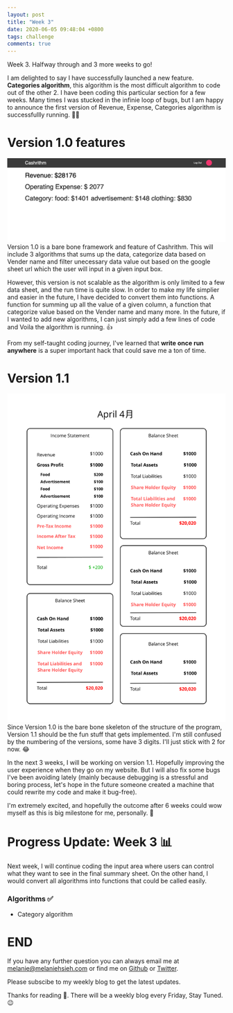 ```yaml
---
layout: post
title: "Week 3"
date: 2020-06-05 09:48:04 +0800
tags: challenge
comments: true
---
```


Week 3. Halfway through and 3 more weeks to go!

I am delighted to say I have successfully launched a new feature. **Categories algorithm**, this algorithm is the most difficult algorithm to code out of the other 2. I have been coding this particular section for a few weeks. Many times I was stucked in the infinie loop of bugs, but I am happy to announce the first version of Revenue, Expense, Categories algorithm is successfullly running. 👏👏

# Version 1.0 features

<img src="/img/42days/layout.png" alt="layout" width='700'>
Version 1.0 is a bare bone framework and feature of Cashrithm. This will include 3 algorithms that sums up the data, categorize data based on Vender name and filter unecessary data value out based on the google sheet url which the user will input in a given input box.

However, this version is not scalable as the algorithm is only limited to a few data sheet, and the run time is quite slow. In order to make my life simplier and easier in the future, I have decided to convert them into functions. A function for summing up all the value of a given column, a function that categorize value based on the Vender name and many more. In the future, if I wanted to add new algorithms, I can just simply add a few lines of code and Voila the algorithm is running. 👍

From my self-taught coding journey, I've learned that **write once run anywhere** is a super important hack that could save me a ton of time.

# Version 1.1

<img src="/img/42days/summary.png" alt="summary" width='700'>
Since Version 1.0 is the bare bone skeleton of the structure of the program, Version 1.1 should be the fun stuff that gets implemented. I'm still confused by the numbering of the versions, some have 3 digits. I'll just stick with 2 for now. 😂

In the next 3 weeks, I will be working on version 1.1. Hopefully improving the user experience when they go on my website. But I will also fix some bugs I've been avoiding lately (mainly because debugging is a stressful and boring process, let's hope in the future someone created a machine that could rewrite my code and make it bug-free).

I'm extremely excited, and hopefully the outcome after 6 weeks could wow myself as this is big milestone for me, personally. 🎯

# Progress Update: Week 3 📊

Next week, I will continue coding the input area where users can control what they want to see in the final summary sheet. On the other hand, I would convert all algorithms into functions that could be called easily.

### Algorithms ✅

- Category algorithm

# END

If you have any further question you can always email me at <melanie@melaniehsieh.com> or find me on [Github](https://github.com/melaniehsieh) or [Twitter](https://twitter.com/melaniehsieh).

Please subscibe to my weekly blog to get the latest updates.

Thanks for reading 👀. There will be a weekly blog every Friday, Stay Tuned.😉
